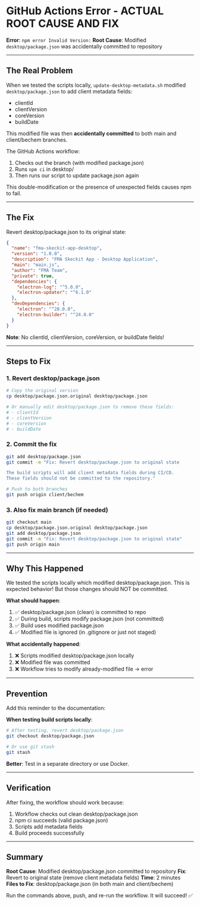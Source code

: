 # GitHub Actions Error - ACTUAL ROOT CAUSE AND FIX

**Error**: `npm error Invalid Version:`
**Root Cause**: Modified `desktop/package.json` was accidentally committed to repository

---

## The Real Problem

When we tested the scripts locally, `update-desktop-metadata.sh` modified `desktop/package.json` to add client metadata fields:
- clientId
- clientVersion
- coreVersion
- buildDate

This modified file was then **accidentally committed** to both main and client/bechem branches.

The GitHub Actions workflow:
1. Checks out the branch (with modified package.json)
2. Runs `npm ci` in desktop/
3. Then runs our script to update package.json again

This double-modification or the presence of unexpected fields causes npm to fail.

---

## The Fix

Revert desktop/package.json to its original state:

```json
{
  "name": "fma-skeckit-app-desktop",
  "version": "1.0.0",
  "description": "FMA Skeckit App - Desktop Application",
  "main": "main.js",
  "author": "FMA Team",
  "private": true,
  "dependencies": {
    "electron-log": "^5.0.0",
    "electron-updater": "^6.1.0"
  },
  "devDependencies": {
    "electron": "^28.0.0",
    "electron-builder": "^24.0.0"
  }
}
```

**Note**: No clientId, clientVersion, coreVersion, or buildDate fields!

---

## Steps to Fix

### 1. Revert desktop/package.json

```bash
# Copy the original version
cp desktop/package.json.original desktop/package.json

# Or manually edit desktop/package.json to remove these fields:
# - clientId
# - clientVersion  
# - coreVersion
# - buildDate
```

### 2. Commit the fix

```bash
git add desktop/package.json
git commit -m "Fix: Revert desktop/package.json to original state

The build scripts will add client metadata fields during CI/CD.
These fields should not be committed to the repository."

# Push to both branches
git push origin client/bechem
```

### 3. Also fix main branch (if needed)

```bash
git checkout main
cp desktop/package.json.original desktop/package.json
git add desktop/package.json
git commit -m "Fix: Revert desktop/package.json to original state"
git push origin main
```

---

## Why This Happened

We tested the scripts locally which modified desktop/package.json. This is expected behavior! But those changes should NOT be committed.

**What should happen**:
1. ✅ desktop/package.json (clean) is committed to repo
2. ✅ During build, scripts modify package.json (not committed)
3. ✅ Build uses modified package.json
4. ✅ Modified file is ignored (in .gitignore or just not staged)

**What accidentally happened**:
1. ❌ Scripts modified desktop/package.json locally
2. ❌ Modified file was committed
3. ❌ Workflow tries to modify already-modified file → error

---

## Prevention

Add this reminder to the documentation:

**When testing build scripts locally**:
```bash
# After testing, revert desktop/package.json
git checkout desktop/package.json

# Or use git stash
git stash
```

**Better**: Test in a separate directory or use Docker.

---

## Verification

After fixing, the workflow should work because:

1. Workflow checks out clean desktop/package.json
2. npm ci succeeds (valid package.json)
3. Scripts add metadata fields
4. Build proceeds successfully

---

## Summary

**Root Cause**: Modified desktop/package.json committed to repository
**Fix**: Revert to original state (remove client metadata fields)
**Time**: 2 minutes
**Files to Fix**: desktop/package.json (in both main and client/bechem)

Run the commands above, push, and re-run the workflow. It will succeed! ✅
